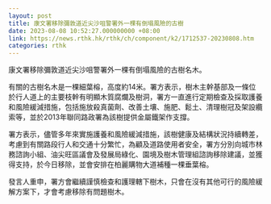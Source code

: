 ```yaml
---
layout: post
title: 康文署移除彌敦道近尖沙咀警署外一棵有倒塌風險的古樹
date: 2023-08-08 10:52:27.000000000 +08:00
link: https://news.rthk.hk/rthk/ch/component/k2/1712537-20230808.htm
categories: rthk
---
```


康文署移除彌敦道近尖沙咀警署外一棵有倒塌風險的古樹名木。

有關的古樹名木是一棵細葉榕，高度約14米。署方表示，樹木主幹基部及一條位於行人道上的主要枝幹有明顯木質腐爛及樹洞，署方一直進行定期檢查及採取護養和風險緩減措施，包括施放殺真菌劑、改善土壤、施肥、鬆土、清理樹冠及架設纜索等，並於2013年聯同路政署為該樹提供金屬鐵架作支撐。

署方表示，儘管多年來實施護養和風險緩減措施，該樹健康及結構狀況持續轉差，考慮到有關路段行人和交通十分繁忙，為顧及道路使用者安全，署方分別向城市林務諮詢小組、油尖旺區議會及發展局綠化、園境及樹木管理組諮詢移除建議，並獲得支持，於今日移除，並會安排在柏麗購物大道補種一棵垂葉榕。

發言人重申，署方會繼續謹慎檢查和護理轄下樹木，只會在沒有其他可行的風險緩解方案下，才會考慮移除有問題樹木。
